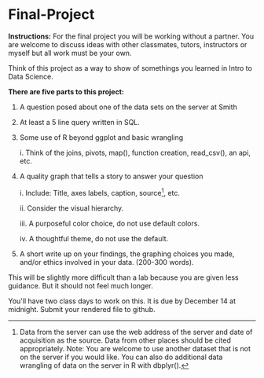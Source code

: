 # Final-Project

**Instructions:** For the final project you will be working without a partner. You are welcome to discuss ideas with other classmates, tutors, instructors or myself but all work must be your own. 

Think of this project as a way to show of somethings you learned in Intro to Data Science.

**There are five parts to this project:**

1.  A question posed about one of the data sets on the server at Smith

2.  At least a 5 line query written in SQL.

3.  Some use of R beyond ggplot and basic wrangling

    i.  Think of the joins, pivots, map(), function creation, read_csv(), an api, etc.

4.  A quality graph that tells a story to answer your question

    i.  Include: Title, axes labels, caption, source[^readme-1], etc.

    ii. Consider the visual hierarchy.

    iii. A purposeful color choice, do not use default colors.

    iv. A thoughtful theme, do not use the default.

5.  A short write up on your findings, the graphing choices you made, and/or ethics involved in your data. (200-300 words).

[^readme-1]: Data from the server can use the web address of the server and date of acquisition as the source. Data from other places should be cited appropriately.
Note: You are welcome to use another dataset that is not on the server if you would like. You can also do additional data wrangling of data on the server in R with dbplyr().

This will be slightly more difficult than a lab because you are given less guidance. But it should not feel much longer.

You'll have two class days to work on this. It is due by December 14 at midnight. Submit your rendered file to github.
